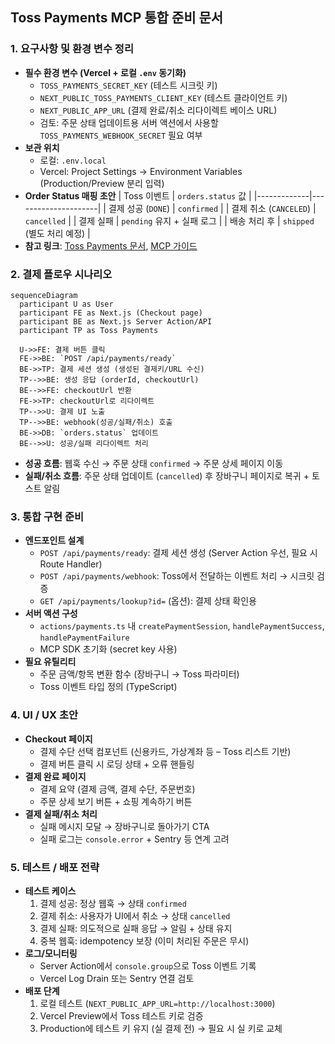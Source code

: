 ## Toss Payments MCP 통합 준비 문서

### 1. 요구사항 및 환경 변수 정리

- **필수 환경 변수 (Vercel + 로컬 `.env` 동기화)**
  - `TOSS_PAYMENTS_SECRET_KEY` (테스트 시크릿 키)
  - `NEXT_PUBLIC_TOSS_PAYMENTS_CLIENT_KEY` (테스트 클라이언트 키)
  - `NEXT_PUBLIC_APP_URL` (결제 완료/취소 리다이렉트 베이스 URL)
  - 검토: 주문 상태 업데이트용 서버 액션에서 사용할 `TOSS_PAYMENTS_WEBHOOK_SECRET` 필요 여부
- **보관 위치**
  - 로컬: `.env.local`
  - Vercel: Project Settings → Environment Variables (Production/Preview 분리 입력)
- **Order Status 매핑 초안**
  | Toss 이벤트 | `orders.status` 값 |
  |-------------|---------------------|
  | 결제 성공 (`DONE`) | `confirmed` |
  | 결제 취소 (`CANCELED`) | `cancelled` |
  | 결제 실패 | `pending` 유지 + 실패 로그 |
  | 배송 처리 후 | `shipped` (별도 처리 예정) |
- **참고 링크**: [Toss Payments 문서](https://docs.tosspayments.com/reference), [MCP 가이드](https://mdc.tosspayments.com)

### 2. 결제 플로우 시나리오

```mermaid
sequenceDiagram
  participant U as User
  participant FE as Next.js (Checkout page)
  participant BE as Next.js Server Action/API
  participant TP as Toss Payments

  U->>FE: 결제 버튼 클릭
  FE->>BE: `POST /api/payments/ready`
  BE->>TP: 결제 세션 생성 (생성된 결제키/URL 수신)
  TP-->>BE: 생성 응답 (orderId, checkoutUrl)
  BE-->>FE: checkoutUrl 반환
  FE->>TP: checkoutUrl로 리다이렉트
  TP-->>U: 결제 UI 노출
  TP-->>BE: webhook(성공/실패/취소) 호출
  BE->>DB: `orders.status` 업데이트
  BE-->>U: 성공/실패 리다이렉트 처리
```

- **성공 흐름**: 웹훅 수신 → 주문 상태 `confirmed` → 주문 상세 페이지 이동
- **실패/취소 흐름**: 주문 상태 업데이트 (`cancelled`) 후 장바구니 페이지로 복귀 + 토스트 알림

### 3. 통합 구현 준비

- **엔드포인트 설계**
  - `POST /api/payments/ready`: 결제 세션 생성 (Server Action 우선, 필요 시 Route Handler)
  - `POST /api/payments/webhook`: Toss에서 전달하는 이벤트 처리 → 시크릿 검증
  - `GET /api/payments/lookup?id=` (옵션): 결제 상태 확인용
- **서버 액션 구성**
  - `actions/payments.ts` 내 `createPaymentSession`, `handlePaymentSuccess`, `handlePaymentFailure`
  - MCP SDK 초기화 (secret key 사용)
- **필요 유틸리티**
  - 주문 금액/항목 변환 함수 (장바구니 → Toss 파라미터)
  - Toss 이벤트 타입 정의 (TypeScript)

### 4. UI / UX 초안

- **Checkout 페이지**
  - 결제 수단 선택 컴포넌트 (신용카드, 가상계좌 등 – Toss 리스트 기반)
  - 결제 버튼 클릭 시 로딩 상태 + 오류 핸들링
- **결제 완료 페이지**
  - 결제 요약 (결제 금액, 결제 수단, 주문번호)
  - 주문 상세 보기 버튼 + 쇼핑 계속하기 버튼
- **결제 실패/취소 처리**
  - 실패 메시지 모달 → 장바구니로 돌아가기 CTA
  - 실패 로그는 `console.error` + Sentry 등 연계 고려

### 5. 테스트 / 배포 전략

- **테스트 케이스**
  1. 결제 성공: 정상 웹훅 → 상태 `confirmed`
  2. 결제 취소: 사용자가 UI에서 취소 → 상태 `cancelled`
  3. 결제 실패: 의도적으로 실패 응답 → 알림 + 상태 유지
  4. 중복 웹훅: idempotency 보장 (이미 처리된 주문은 무시)
- **로그/모니터링**
  - Server Action에서 `console.group`으로 Toss 이벤트 기록
  - Vercel Log Drain 또는 Sentry 연결 검토
- **배포 단계**
  1. 로컬 테스트 (`NEXT_PUBLIC_APP_URL=http://localhost:3000`)
  2. Vercel Preview에서 Toss 테스트 키로 검증
  3. Production에 테스트 키 유지 (실 결제 전) → 필요 시 실 키로 교체

